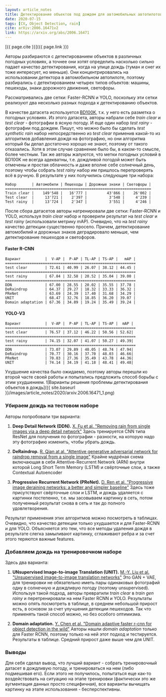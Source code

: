 ```yaml
---
layout: article_notes
title: Детектирование объектов под дождем для автомобильных автопилотов.
date: 2020-07-15
tags: [CV, Object Detection, rain]
cite: arXiv:2006.16471v2
link: https://arxiv.org/abs/2006.16471
---
```


[{{ page.cite }}]({{ page.link }})

Авторы разбираются с детектированием объектов в различных погодных условиях, а точнее они хотят определить насколько сильно падает качество
детектирования, когда на улице дождь (туман и снег их тоже интересует, но меньше). Они концентрировались на использовании детектора в автомобильном
автопилоте, поэтому разбирались с детектированием четырех типов объектов: машины, пешеходы, знаки дорожного движения, светофоры.

<!--more-->

Рассматривались две сетки: Faster-RCNN и YOLO, поскольку эти сетки реализуют два несколько разных подхода к детектированию объектов.

В качестве датасета используется [BD100K](https://bdd-data.berkeley.edu/), т.к. у него есть разметка о погодных условиях. Из этого датасета, авторы
набрали себе *train clear* и *test clear* - фотографии в ясную погоду. И еще один набор *test rainy* - фотографии под дождем. Пишут, что можно было
бы сделать *test synthetic rain* набор непосредственно из *test clear* применив какой-то из алгоритмов добавления дождя на фотографию, но они
алгоритма который бы делал достаточно хорошо не знают, поэтому от такого отказались. Хотя в этом случае сравнение было бы, в каком-то смысле, более
честным. Так же авторы жалуются, что метки погодных условий в BD100K не всегда адекватны, т.е. дождливой погодой может быть отмечены и простая
облачность и даже вполне себе солнечный день, поэтому чтобы собрать *test rainу* набор им пришлось перепроверять всё в ручную. В результате у них
получились следующие три набора:

```
Набор       | Автомобили | Пешеходы | Дорожные знаки | Светофоры |
==================================================================
Train clear |    149'548 |   16'777 |         43'866 |    26'002 |
Test clear  |     13'721 |    2'397 |          3'548 |     4'239 |
Test rainy  |     13'724 |    2'347 |          3'551 |     4'246 |
```

После сбора датасетов авторы натренировали две сетки: Faster-RCNN и YOLO, используя *train clear* набор и проверили результат на *test clear* и
*test rainy* (использовали метрику mAP). Очевидно, что на *test rainy* качество детекции существенно просело. Причем, детектирование автомобилий и
дорожных знаков деградировало меньше, чем детектирование пешеходов и светофоров.

#### Faster R-CNN

```
Вариант           |  V-AP |  P-AP | TL-AP | TS-AP |   mAP |
===========================================================
test clear        | 72.61 | 40.99 | 26.07 | 38.12 | 44.45 |
===========================================================
test rainy        | 67.84 | 32.58 | 20.52 | 35.04 | 39.00 |
===========================================================
DDN               | 67.00 | 28.55 | 20.02 | 35.55 | 37.78 |
DeRaindrop        | 64.37 | 29.27 | 18.32 | 33.33 | 36.32 |
PReNet            | 63.69 | 24.39 | 17.40 | 31.68 | 34.29 |
UNIT              | 68.47 | 32.76 | 18.85 | 36.20 | 39.07 |
Domain adaptation | 67.36 | 34.89 | 19.24 | 35.49 | 39.24 |
```

#### YOLO-V3

```
Вариант           |  V-AP |  P-AP | TL-AP | TS-AP |  mAP |
===========================================================
test clear        | 76.57 | 37.12 | 46.22 | 50.56 | 52.62|
===========================================================
test rainy        | 74.15 | 32.07 | 41.07 | 50.27 | 49.39|
===========================================================
DDN               | 73.07 | 29.89 | 40.05 | 48.74 | 47.94|
DeRaindrop        | 70.77 | 30.16 | 37.70 | 48.03 | 46.66|
PReNet            | 70.83 | 27.36 | 35.49 | 43.78 | 44.36|
UNIT              | 74.14 | 34.19 | 41.18 | 48.41 | 49.48|
```

Ухудшение качества было ожидаемо, поэтому авторы перешли ко второй часте своей работы и попытались предложить способ борьбы с этим ухудшением.
![Варианты решения проблемы детектирования объектов в дождь]({{ site.baseurl }}/images/article_notes/2020/arxiv.2006.16471_1.png)

### Убираем дождь на тестовом наборе

Авторы попробовали три варианта:

1. **Deep Detail Network (DDN).** [X. Fu et al. "Removing rain from single images via a deep detail network"](https://xueyangfu.github.io/paper/2017/cvpr/cvpr2017.pdf)
Здесь тренируется CNN типа ResNet для получения по фотографии - разности, на которую надо эту фотографию изменить, чтобы убрать дождь.

2. **DeRaindrop.** [R. Qian at al. "Attentive generative adversarial network for raindrop removal from a single image"](https://arxiv.org/pdf/1711.10098)
Крайне мудрёная схема включающая в себя Attentive-Recurrent Network (ARN) внутри которой Long Short Term Memory (LSTM) и свёрточные слои, а также
Contextual Autoencoder

3. **Progressive Recurrent Network (PReNet).** [D. Ren et al. "Progressive image deraining networks: a better and simpler baseline"](https://openaccess.thecvf.com/content_CVPR_2019/papers/Ren_Progressive_Image_Deraining_Networks_A_Better_and_Simpler_Baseline_CVPR_2019_paper.pdf)
Здесь тоже присутствуют свёрточные слои и LSTM, и дождь удаляется с картинки постепенно, т.е. мы засовываем картинку в сеть, потом полученный
результат снова в сеть и так до полного удовлетворения.

Результат применения этих алгоритмов можно посмотреть в таблицах. Очевидно, что качество детекции только ухудшается и для Faster-RCNN и для YOLO.
Объясняется это тем, что все методы удаления дождя в результате слегка замыливают картинку, сглаживают ребра и за счет этого теряются важные features.

### Добавляем дождь на тренировочном наборе

Здесь два варианта:

1. **UNsupervised Image-to-image Translation (UNIT).** [M.-Y. Liu et al. "Unsupervised image-to-image translation networks"](https://arxiv.org/pdf/1703.00848)
Это GAN + VAE, для тренировки не обязательно иметь пары одинаковых фотографий одну в солнечную и дождливую погоду (поэтому unsupervised). Используя 
такой подход, авторы превратили *train clear* в *train gen rainy* и перетренировали на нем Faster RCNN и YOLO. Результаты можно опять посмотреть в
таблице, в среднем небольшой прирост есть, в основом за счет улучшения детекции пешеходов. Так что применять такой способ можно, но без особого
оптимизма.

2. **Domain adaptation.** [Y. Chen et al. "Domain adaptive faster r-cnn for object detection in the wild"](https://arxiv.org/pdf/1803.03243)
Авторы нашли *domain adaptation* только для Faster RCNN, поэтому только на ней этот подход и тестируется. Результаты в таблице. Cредний прирост 
даже выше чем для UNIT.

### Выводы

Для себя сделал вывод, что лучший вариант - собрать тренировочный датасет в дождливую погоду, и тренироваться на нем (либо подмешивая его). Если
этого не получилось, попытаться еще как-то воздействовать на ситуацию на этапе тренировки (фактически это же аугментация данных просто специфичная),
все варианты вычищать картинку на этапе использования - бесперспективны.

